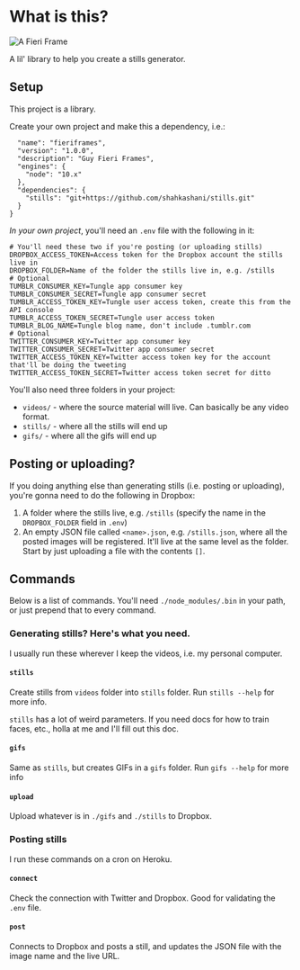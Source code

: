 # What is this?

![A Fieri Frame](https://66.media.tumblr.com/9b2fc56a82f38194079d9aead9a4ad31/tumblr_pn6vnuPwrO1y72ak6o1_1280.png)

A lil' library to help you create a stills generator.

## Setup

This project is a library.

Create your own project and make this a dependency, i.e.:

```{
  "name": "fieriframes",
  "version": "1.0.0",
  "description": "Guy Fieri Frames",
  "engines": {
    "node": "10.x"
  },
  "dependencies": {
    "stills": "git+https://github.com/shahkashani/stills.git"
  }
}
```

_In your own project_, you'll need an `.env` file with the following in it:

```
# You'll need these two if you're posting (or uploading stills)
DROPBOX_ACCESS_TOKEN=Access token for the Dropbox account the stills live in
DROPBOX_FOLDER=Name of the folder the stills live in, e.g. /stills
# Optional
TUMBLR_CONSUMER_KEY=Tungle app consumer key
TUMBLR_CONSUMER_SECRET=Tungle app consumer secret
TUMBLR_ACCESS_TOKEN_KEY=Tungle user access token, create this from the API console
TUMBLR_ACCESS_TOKEN_SECRET=Tungle user access token
TUMBLR_BLOG_NAME=Tungle blog name, don't include .tumblr.com
# Optional
TWITTER_CONSUMER_KEY=Twitter app consumer key
TWITTER_CONSUMER_SECRET=Twitter app consumer secret
TWITTER_ACCESS_TOKEN_KEY=Twitter access token key for the account that'll be doing the tweeting
TWITTER_ACCESS_TOKEN_SECRET=Twitter access token secret for ditto
```

You'll also need three folders in your project:

- `videos/` - where the source material will live. Can basically be any video format.
- `stills/` - where all the stills will end up
- `gifs/` - where all the gifs will end up

## Posting or uploading?

If you doing anything else than generating stills (i.e. posting or uploading), you're gonna need to do the following in Dropbox:

1. A folder where the stills live, e.g. `/stills` (specify the name in the `DROPBOX_FOLDER` field in `.env`)
2. An empty JSON file called `<name>.json`, e.g. `/stills.json`, where all the posted images will be registered. It'll live at the same level as the folder. Start by just uploading a file with the contents `[]`.

## Commands

Below is a list of commands. You'll need `./node_modules/.bin` in your path, or just prepend that to every command.

### Generating stills? Here's what you need.

I usually run these wherever I keep the videos, i.e. my personal computer.

#### `stills`

Create stills from `videos` folder into `stills` folder. Run `stills --help` for more info.

`stills` has a lot of weird parameters. If you need docs for how to train faces, etc., holla at me and I'll fill out this doc.

#### `gifs`

Same as `stills`, but creates GIFs in a `gifs` folder. Run `gifs --help` for more info

#### `upload`

Upload whatever is in `./gifs` and `./stills` to Dropbox.

### Posting stills

I run these commands on a cron on Heroku.

#### `connect`

Check the connection with Twitter and Dropbox. Good for validating the `.env` file.

#### `post`

Connects to Dropbox and posts a still, and updates the JSON file with the image name and the live URL.
